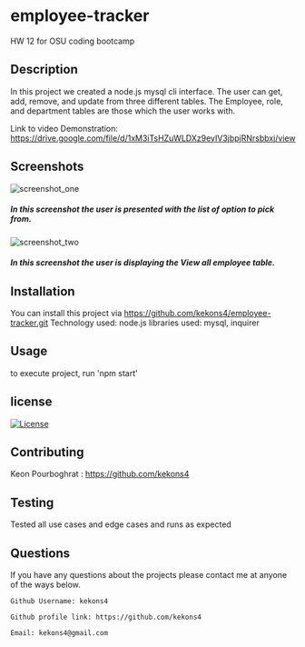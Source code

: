 # employee-tracker
HW 12 for OSU coding bootcamp

## Description
In this project we created a node.js mysql cli interface. The user can get, add, remove, and update from three
different tables. The Employee, role, and department tables are those which the user works with.

Link to video Demonstration: https://drive.google.com/file/d/1xM3iTsHZuWLDXz9eyIV3jbpjRNrsbbxj/view

## Screenshots
![screenshot_one](/assets/screenshot_one.png)
##### In this screenshot the user is presented with the list of option to pick from.

![screenshot_two](/assets/screenshot_two.png)
##### In this screenshot the user is displaying the View all employee table.

## Installation

You can install this project via https://github.com/kekons4/employee-tracker.git
Technology used: node.js
libraries used: mysql, inquirer

## Usage

to execute project, run 'npm start'

## license

[![License](https://img.shields.io/badge/License-MIT-blue.svg)](https://opensource.org/licenses/MIT)

## Contributing

Keon Pourboghrat : https://github.com/kekons4

## Testing

Tested all use cases and edge cases and runs as expected

## Questions

If you have any questions about the projects please contact me at anyone of the ways below.

    Github Username: kekons4

    Github profile link: https://github.com/kekons4

    Email: kekons4@gmail.com